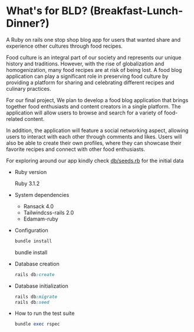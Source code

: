 # What's for BLD? (Breakfast-Lunch-Dinner?) 
A Ruby on rails one stop shop blog app for users that wanted share and experience other cultures through food recipes.

Food culture is an integral part of our society and represents our unique history and traditions. However, with the rise of globalization and homogenization, many food recipes are at risk of being lost. A food blog application can play a significant role in preserving food culture by providing a platform for sharing and celebrating different recipes and culinary practices.

For our final project, We plan to develop a food blog application that brings together food enthusiasts and content creators in a single platform. The application will allow users to browse and search for a variety of food-related content.

In addition, the application will feature a social networking aspect, allowing users to interact with each other through comments and likes. Users will also be able to create their own profiles, where they can showcase their favorite recipes and connect with other food enthusiasts.

For exploring around our app kindly check [db/seeds.rb](https://github.com/Jmnahan/whats-for-bld/blob/main/db/seeds.rb) for the initial data 

* Ruby version

  Ruby 3.1.2

* System dependencies

  - Ransack 4.0
  - Tailwindcss-rails 2.0
  - Edamam-ruby

* Configuration

  ```ruby
  bundle install
  ```
  bundle install
  
* Database creation

  ```ruby
  rails db:create
  ```

* Database initialization

  ```ruby
  rails db:migrate
  rails db:seed
  ```

* How to run the test suite

  ```ruby
  bundle exec rspec
  ```